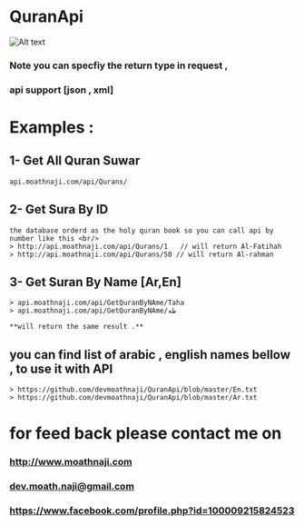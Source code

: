 # QuranApi

![Alt text](http://corpus.quran.com/images/quran2.jpeg "Quran")





### Note you can specfiy the return type in request ,
### api support [json , xml]

# Examples : 
## 1- Get All Quran Suwar 
    api.moathnaji.com/api/Qurans/

## 2- Get Sura By ID
    the database orderd as the holy quran book so you can call api by number like this <br/>
    > http://api.moathnaji.com/api/Qurans/1   // will return Al-Fatihah 
    > http://api.moathnaji.com/api/Qurans/50 // will return Al-rahman 

## 3- Get Suran By Name [Ar,En]
    > api.moathnaji.com/api/GetQuranByNAme/Taha
    > api.moathnaji.com/api/GetQuranByNAme/طه
    
    **will return the same result .** 
    
## you can find list of arabic , english names bellow , to use it with API 
    > https://github.com/devmoathnaji/QuranApi/blob/master/En.txt
    > https://github.com/devmoathnaji/QuranApi/blob/master/Ar.txt


# for feed back please contact me on 

### http://www.moathnaji.com
### dev.moath.naji@gmail.com
### https://www.facebook.com/profile.php?id=100009215824523
